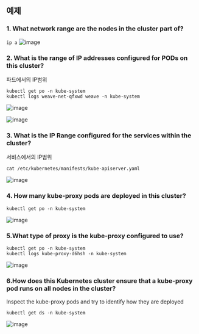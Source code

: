 ## 예제 

### 1. What network range are the nodes in the cluster part of?

`ip a`
![image](https://user-images.githubusercontent.com/81672260/173305914-07d0e031-39d3-4f83-8492-c6713a293ada.png)

### 2. What is the range of IP addresses configured for PODs on this cluster?
파드에서의 IP범위

```
kubectl get po -n kube-system
kubectl logs weave-net-qfxwd weave -n kube-system
```

![image](https://user-images.githubusercontent.com/81672260/173307617-f78a9d1b-249f-40c2-84db-1ea243fd053e.png)

![image](https://user-images.githubusercontent.com/81672260/173307667-8486cbbe-0464-4d26-a0e0-eeb6928d24f7.png)

### 3. What is the IP Range configured for the services within the cluster?
서비스에서의 IP범위

```
cat /etc/kubernetes/manifests/kube-apiserver.yaml
```

![image](https://user-images.githubusercontent.com/81672260/173308565-dbb9a054-f036-4a06-aa54-bfa486fc41d5.png)

### 4. How many kube-proxy pods are deployed in this cluster?
```
kubectl get po -n kube-system
```
![image](https://user-images.githubusercontent.com/81672260/173309332-81469fe8-8ed0-4e2f-a325-0171dda16797.png)


### 5.What type of proxy is the kube-proxy configured to use?
```
kubectl get po -n kube-system
kubectl logs kube-proxy-d6hsh -n kube-system
```


![image](https://user-images.githubusercontent.com/81672260/173310681-b5678e1b-1c15-4f2a-ab14-851cb5cbd9ec.png)

### 6.How does this Kubernetes cluster ensure that a kube-proxy pod runs on all nodes in the cluster?
Inspect the kube-proxy pods and try to identify how they are deployed

```
kubectl get ds -n kube-system
```
![image](https://user-images.githubusercontent.com/81672260/173311207-febb53d1-8593-41b6-b77d-3088642635e0.png)

